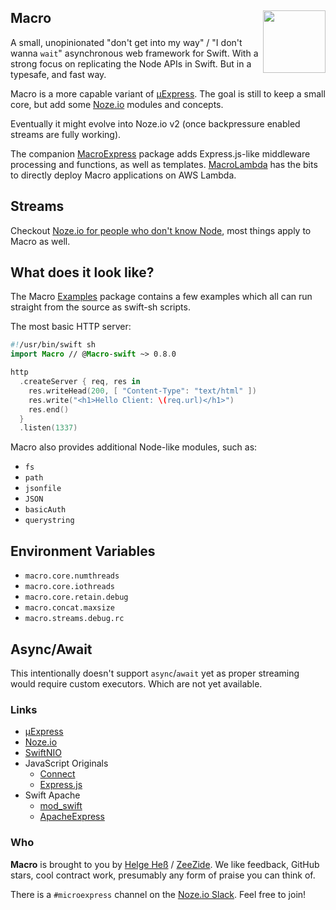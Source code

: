 <h2>Macro
  <img src="http://zeezide.com/img/macro/MacroExpressIcon128.png"
       align="right" width="100" height="100" />
</h2>

A small, unopinionated "don't get into my way" / "I don't wanna `wait`" 
asynchronous web framework for Swift.
With a strong focus on replicating the Node APIs in Swift.
But in a typesafe, and fast way.

Macro is a more capable variant of 
[µExpress](https://github.com/NozeIO/MicroExpress).
The goal is still to keep a small core, but add some 
[Noze.io](http://noze.io)
modules and concepts.

Eventually it might evolve into Noze.io v2 (once backpressure enabled streams
are fully working).

The companion [MacroExpress](https://github.com/Macro-swift/MacroExpress)
package adds Express.js-like middleware processing and functions, as well
as templates.
[MacroLambda](https://github.com/Macro-swift/MacroLambda) has the bits to
directly deploy Macro applications on AWS Lambda.

## Streams

Checkout [Noze.io for people who don't know Node](http://noze.io/noze4nonnode/),
most things apply to Macro as well.

## What does it look like?

The Macro [Examples](https://github.com/Macro-swift/Examples) package 
contains a few examples which all can run straight from the source as
swift-sh scripts.

The most basic HTTP server:
```swift
#!/usr/bin/swift sh
import Macro // @Macro-swift ~> 0.8.0

http
  .createServer { req, res in
    res.writeHead(200, [ "Content-Type": "text/html" ])
    res.write("<h1>Hello Client: \(req.url)</h1>")
    res.end()
  }
  .listen(1337)
```

Macro also provides additional Node-like modules, such as:
- `fs`
- `path`
- `jsonfile`
- `JSON`
- `basicAuth`
- `querystring`


## Environment Variables

- `macro.core.numthreads`
- `macro.core.iothreads`
- `macro.core.retain.debug`
- `macro.concat.maxsize`
- `macro.streams.debug.rc`

## Async/Await

This intentionally doesn't support `async`/`await` yet as proper streaming
would require custom executors. Which are not yet available.

### Links

- [µExpress](http://www.alwaysrightinstitute.com/microexpress-nio2/)
- [Noze.io](http://noze.io)
- [SwiftNIO](https://github.com/apple/swift-nio)
- JavaScript Originals
  - [Connect](https://github.com/senchalabs/connect)
  - [Express.js](http://expressjs.com/en/starter/hello-world.html)
- Swift Apache
  - [mod_swift](http://mod-swift.org)
  - [ApacheExpress](http://apacheexpress.io)

### Who

**Macro** is brought to you by
[Helge Heß](https://github.com/helje5/) / [ZeeZide](https://zeezide.de).
We like feedback, GitHub stars, cool contract work, 
presumably any form of praise you can think of.

There is a `#microexpress` channel on the 
[Noze.io Slack](http://slack.noze.io/). Feel free to join!

